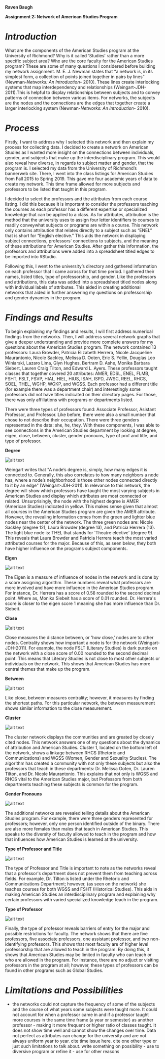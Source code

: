  **Raven Baugh**

 **Assignment 2: Network of American Studies Program**



# ***Introduction***


What are the components of the American Studies program at the University of Richmond? Why is it called ‘Studies’ rather than a more specific subject area? Who are the core faculty for the American Studies program? These are some of many questions I considered before building my network assignment. M. E. J. Newman states that “a network is, in its simplest form, a collection of points joined together in pairs by lines” (Newman-*Networks: An Introduction*- 2010). These lines create interlocking systems that map interdependency and relationships (Weingart-JDH-2011).This is helpful to display relationships between subjects and to convey patterns of connection between various items. For networks, the subjects are the nodes and the connections are the edges that together create a larger interlocking system (Newman-*Networks: An Introduction*- 2010). 


# ***Process***


Firstly, I want to address why I selected this network and then explain my process for collecting data. I decided to create a network on American Studies as I wanted more insight on the connections between individuals, gender, and subjects that make up the interdisciplinary program. This would also reveal how diverse, in regards to subject matter and gender, that the program is. I selected my data from the University of Richmond’s bannerweb site. There, I went into the class listings for American Studies from Fall 2015 to Spring 2019. This gave me four academic years of data to create my network. This time frame allowed for more subjects and professors to be listed that taught in this program. 

 I decided to select the professors and the attributes from each course listing. I did this because it is important to consider the professors teaching the courses as each professor has a different expertise or specialized knowledge that can be applied to a class. As for attributes, attribution is the method that the university uses to assign four letter identifiers to courses to readily conveywhat subjects or programs are within a course. This network only contains attribution that relates directly to a subject such as “ENEL” that is short for “English elective.” This aids the network in displaying subject connections, professors' connections to subjects, and the meaning of these attributions for American Studies. After gather this information, the professors and attributions were added into a spreadsheet titled edges to be imported into RStudio.
 
Following this, I went to the university’s directory and gathered information on each professor that I came across for that time period. I gathered their names, listed titles, type of professorship, and gender. Like the professors and attributions, this data was added into a spreadsheet titled nodes along with individual labels of attributes. This aided in creating additional networks that aided in further answering my questions on professorship and gender dynamics in the program.  

# ***Findings and Results***

To begin explaining my findings and results, I will first address numerical findings from the networks. Then, I will address several network graphs that give a deeper understanding and provide more complete answers for my questions about the American Studies program. The network contained 13 professors: Laura Browder, Patricia Elizabeth Herrera, Nicole Jacqueline Maurantonio, Nicole Sackley, Melissa D. Ooten, Eric S. Yellin, Douglas Leo Winiarski, Lazaro Lima, Glyn Hughes, Bertram D. Ashe, Monika Barbara Siebert, Lauren Craig Tilton, and Edward L. Ayers. These professors taught classes that together covered 20 attributes: AMER, EDSL, ENEL, FLMB, FSHT, FSLT, FSVP, HIAL, HIEL, HIUS, ISAH, ISPD, JWSC, REEL, RHCS, SOEL, THEL, WGHP, WGKP, and WGSS. Each professor had a different title (for example there was a department chair) and interestingly some professors did not have titles indicated on their directory pages. For those, there was only affiliations with programs or departments listed. 

There were three types of professors found: Associate Professor, Asistant Professor, and Professor. Like before, there were also a small number that chose to not describe their occupation. There were three genders represented in the data: she, he, they. With these components, I was able to see connections in the American Studies department by looking at degree, eigen, close, between, cluster, gender pronouns, type of prof and title, and type of professor.

**Degree**

![alt text](https://github.com/introdh/intro-dh2018-RavBaugh/blob/master/images/degree.PNG)

Weingart writes that "A node’s degree is, simply, how many edges it is connected to. Generally, this also correlates to how many neighbors a node has, where a node’s neighborhood is those other nodes connected directly to it by an edge" (Weingart-JDH-2011). In relevance to this network, the degree will show which professors have taught the most varying subjects in American Studies and display which attributes are most connected or related. Unsurprisingly, the node with the highest degree is AMER (American Studies) indicated in yellow. This makes sense given that almost all courses in the American Studies program are given the AMER attribute. However, the revealing information comes from the green and lighter blue nodes near the center of the network. The three green nodes are: Nicole Sackley (degree 12), Laura Browder (degree 13), and Patricia Herrera (13).  The light blue node is: THEL that stands for 'Theatre elective' (degree 9). This reveals that Laura Browder and Patricia Herrera teach the most varied attributed courses for the major. Because of this, as seen below, they both have higher influence on the programs subject components. 

**Eigen**

![alt text](https://github.com/introdh/intro-dh2018-RavBaugh/blob/master/images/eigen.PNG)

The Eigen is a measure of influence of nodes in the network and is done by a score assigning algorithm. These numbers reveal what professors are more involved and have more influence in the American Studies program. For instance, Dr. Herrera has a score of 0.58 rounded to the second decimal point. Where as, Monika Siebeit has a score of 0.01 rounded. Dr. Herrera's score is closer to the eigen score 1 meaning she has more influence than Dr. Siebeit. 

**Close**

![alt text](https://github.com/introdh/intro-dh2018-RavBaugh/blob/master/images/close.PNG)

Close measures the distance between, or 'how close,' nodes are to other nodes. Centrality shows how important a node is for the network (Weingart-JDH-2011). For example, the node FSLT (Literary Studies) is dark purple on the network with a close score of 0.00 rounded to the second decimal point. This means that Literary Studies is not close to most other subjects or individuals on the network. This shows that American Studies has more central themes that make up the program. 

**Between**

![alt text](https://github.com/introdh/intro-dh2018-RavBaugh/blob/master/images/between.PNG)

Like close, between measures centrality; however, it measures by finding the shortest paths. For this particular network, the between measurement shows similar information to the close measurement. 

**Cluster**

![alt text](https://github.com/introdh/intro-dh2018-RavBaugh/blob/master/images/cluster.PNG)

The cluster network displays the communities and are greated by closely cited nodes. This network answers one of my questions about the dynamics of attribution and American Studies. Cluster 1, located on the bottom left of the network, shows a linkage between RHCS (Rhetoric and Communications) and WGSS (Women, Gender and Sexuality Studies). The algorithm has created a community with not only these subjects but also the professors that teach in these departments: Dr. Melissa Ooten, Dr. Lauren Tilton, and Dr. Nicole Maurantonio. This explains that not only is WGSS and RHCS vital to the American Studies major, but Professors from both departments teaching these subjects is common for the program. 

**Gender Pronouns**

![alt text](https://github.com/introdh/intro-dh2018-RavBaugh/blob/master/images/gender.PNG)

 The additional networks are revealed telling details about the American Studies program. For example, there were three genders represented for professors; however, only one person identified outside of the binary. There are also more females than males that teach in American Studies. This speaks to the diversity of faculty allowed to teach in the program and how that influences how American Studies is learned at the university.  

**Type of Professor and Title**

![alt text](https://github.com/introdh/intro-dh2018-RavBaugh/blob/master/images/type%20of%20professor%20and%20title.PNG)

The type of Professor and Title is important to note as the networks reveal that a professor's department does not prevent them from teaching across fields. For example, Dr. Tilton is listed under the Rhetoric and Communications Department; however, (as seen on the network) she teaches courses for both WGSS and FSHT (Historical Studies). This aids in making American Studies an interdisciplinary program and explaining why certain professors with varied specialized knowledge teach in the program. 

**Type of Professor**

![alt text](https://github.com/introdh/intro-dh2018-RavBaugh/blob/master/images/type%20of%20professor.PNG)

Finally, the type of professor reveals barriers of entry for the major and possible restrictions for faculty. The network shows that there are five professors, five associate professors, one assistant professor, and two non-identifying professors. This shows that most faculty are of higher level professorship that are allowed to teach in the program. By doing this, it shows that American Studies may be limited in faculty who can teach or who are allowed in the program. For instance, there are no adjuct or visiting professors in the program at all; however, these types of professors can be found in other programs such as Global Studies. 

# ***Limitations and Possibilities***

- the networks could not capture the frequency of some of the subjects and the course of what years some subjects were taught more. It could not account for when a professor came in and if a professor taught more courses in the same time frame (a year or semester) as another professor - making it more frequent or higher ratio of classes taught. It does not show time well and cannot show the changes over time. Data not perfect as attributes can change for the university and are not always uniform year to year. cite time issue here. cite one other type or just such limitations to talk about. write something on possibility - use to diversive program or refine it - use for other reasons 
